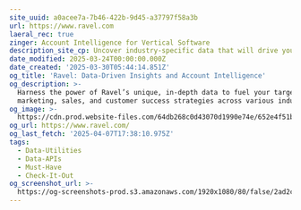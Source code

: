 ```yaml
---
site_uuid: a0acee7a-7b46-422b-9d45-a37797f58a3b
url: https://www.ravel.com
laeral_rec: true
zinger: Account Intelligence for Vertical Software
description_site_cp: Uncover industry-specific data that will drive your next campaign.
date_modified: 2025-03-24T00:00:00.000Z
date_created: '2025-03-30T05:44:14.851Z'
og_title: 'Ravel: Data-Driven Insights and Account Intelligence'
og_description: >-
  Harness the power of Ravel’s unique, in-depth data to fuel your targeted
  marketing, sales, and customer success strategies across various industries.
og_image: >-
  https://cdn.prod.website-files.com/64db268c0d43070d1990e74e/652e4f51ba644a6271aa3529_Home.png
og_url: https://www.ravel.com/
og_last_fetch: '2025-04-07T17:38:10.975Z'
tags:
  - Data-Utilities
  - Data-APIs
  - Must-Have
  - Check-It-Out
og_screenshot_url: >-
  https://og-screenshots-prod.s3.amazonaws.com/1920x1080/80/false/2ad2c67237ef2d6fd7934838fffd8c8eeb35ee686d892b1a89c4db8ab04563b4.jpeg
---
```


